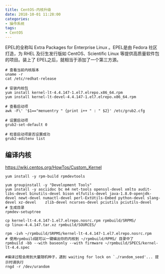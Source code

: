 ```yaml
---
title: CentOS-内核升级
date: 2018-10-01 11:28:00
categories:
- 操作系统
tags:
- CentOS
---
```


EPEL的全称叫 Extra Packages for Enterprise Linux 。EPEL是由 Fedora 社区打造，为 RHEL 及衍生发行版如 CentOS、Scientific Linux 等提供高质量软件包的项目。装上了 EPEL之后，就相当于添加了一个第三方源。

```shell
# 查看当前内核版本
uname -r
cat /etc/redhat-release

# 安装内核包
yum install kernel-lt-4.4.147-1.el7.elrepo.x86_64.rpm
yum install kernel-lt-devel-4.4.147-1.el7.elrepo.x86_64.rpm

# 查看启动项
awk -F\' '$1=="menuentry " {print i++ " : " $2}' /etc/grub2.cfg

# 设置启动项
grub2-set-default 0

# 检查启动项是否设置成功
grub2-editenv list
```

## 编译内核

https://wiki.centos.org/HowTos/Custom_Kernel

```shell
yum install -y rpm-build rpmdevtools

yum groupinstall -y "Development Tools"
yum install -y asciidoc bc m4 net-tools openssl-devel xmlto audit-libs-devel binutils-devel bison elfutils-devel java-1.8.0-openjdk-devel newt-devel numactl-devel perl-ExtUtils-Embed python-devel slang-devel	xz-devel	zlib-devel ncurses-devel pciutils pciutils-devel
# 生成目录
rpmdev-setuptree

cp kernel-lt-4.4.147-1.el7.elrepo.nosrc.rpm rpmbuild/SRPMS/
cp linux-4.4.147.tar.xz rpmbuild/SOURCES/

rpm -ivh ~/rpmbuild/SRPMS/kernel-lt-4.4.147-1.el7.elrepo.nosrc.rpm
# 使用rpmbuild就可以一键编出你的内核到 ~/rpmbuild/RPMS/ 目录中了
rpmbuild -bb --with baseonly --with firmware ~/rpmbuild/SPECS/kernel-lt-4.4.spec

#编译过程会用到大量随机种子，遇到 waiting for lock on `./random_seed'... 提示时请执行
rngd -r /dev/urandom
```